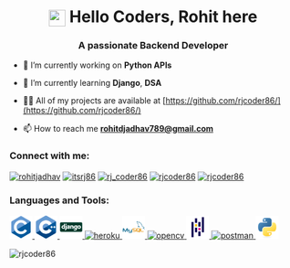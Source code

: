 <h1 align="center"><img src="https://github.com/TheDudeThatCode/TheDudeThatCode/blob/master/Assets/Hi.gif" width="29px" height=29 align=center>
 Hello Coders, Rohit here </h1>
<h3 align="center">A passionate Backend Developer</h3>

- 🔭 I’m currently working on **Python APIs**

- 🌱 I’m currently learning **Django**, **DSA**

- 👨‍💻 All of my projects are available at [https://github.com/rjcoder86/](https://github.com/rjcoder86/)

- 📫 How to reach me **rohitdjadhav789@gmail.com**

<h3 align="left">Connect with me:</h3>
<p align="left">
<a href="[https://linkedin.com/in/rohitjadhav](https://www.linkedin.com/in/rdjadhav/)" target="blank"><img align="center" src="https://www.linkedin.com/in/rdjadhav/" alt="rohitjadhav" height="30" width="40" /></a>
<a href="https://instagram.com/itsrj86" target="blank"><img align="center" src="https://raw.githubusercontent.com/rahuldkjain/github-profile-readme-generator/master/src/images/icons/Social/instagram.svg" alt="itsrj86" height="30" width="40" /></a>
<a href="https://www.codechef.com/users/rj_coder86" target="blank"><img align="center" src="https://cdn.jsdelivr.net/npm/simple-icons@3.1.0/icons/codechef.svg" alt="rj_coder86" height="30" width="40" /></a>
<a href="https://www.hackerrank.com/rjcoder86" target="blank"><img align="center" src="https://raw.githubusercontent.com/rahuldkjain/github-profile-readme-generator/master/src/images/icons/Social/hackerrank.svg" alt="rjcoder86" height="30" width="40" /></a>
<a href="https://www.leetcode.com/rjcoder86" target="blank"><img align="center" src="https://raw.githubusercontent.com/rahuldkjain/github-profile-readme-generator/master/src/images/icons/Social/leet-code.svg" alt="rjcoder86" height="30" width="40" /></a>
</p>

<h3 align="left">Languages and Tools:</h3>
<p align="left"> <a href="https://www.cprogramming.com/" target="_blank" rel="noreferrer"> <img src="https://raw.githubusercontent.com/devicons/devicon/master/icons/c/c-original.svg" alt="c" width="40" height="40"/> </a> <a href="https://www.w3schools.com/cpp/" target="_blank" rel="noreferrer"> <img src="https://raw.githubusercontent.com/devicons/devicon/master/icons/cplusplus/cplusplus-original.svg" alt="cplusplus" width="40" height="40"/> </a> <a href="https://www.djangoproject.com/" target="_blank" rel="noreferrer"> <img src="https://raw.githubusercontent.com/devicons/devicon/master/icons/django/django-original.svg" alt="django" width="40" height="40"/> </a> <a href="https://heroku.com" target="_blank" rel="noreferrer"> <img src="https://www.vectorlogo.zone/logos/heroku/heroku-icon.svg" alt="heroku" width="40" height="40"/> </a> <a href="https://www.mysql.com/" target="_blank" rel="noreferrer"> <img src="https://raw.githubusercontent.com/devicons/devicon/master/icons/mysql/mysql-original-wordmark.svg" alt="mysql" width="40" height="40"/> </a> <a href="https://opencv.org/" target="_blank" rel="noreferrer"> <img src="https://www.vectorlogo.zone/logos/opencv/opencv-icon.svg" alt="opencv" width="40" height="40"/> </a> <a href="https://pandas.pydata.org/" target="_blank" rel="noreferrer"> <img src="https://raw.githubusercontent.com/devicons/devicon/2ae2a900d2f041da66e950e4d48052658d850630/icons/pandas/pandas-original.svg" alt="pandas" width="40" height="40"/> </a> <a href="https://postman.com" target="_blank" rel="noreferrer"> <img src="https://www.vectorlogo.zone/logos/getpostman/getpostman-icon.svg" alt="postman" width="40" height="40"/> </a> <a href="https://www.python.org" target="_blank" rel="noreferrer"> <img src="https://raw.githubusercontent.com/devicons/devicon/master/icons/python/python-original.svg" alt="python" width="40" height="40"/> </a> </p>

<p><img align="center" src="https://github-readme-stats.vercel.app/api/top-langs?username=rjcoder86&show_icons=true&locale=en&layout=compact" alt="rjcoder86" /></p>


<!-- [![Top Langs](https://github-readme-stats.vercel.app/api/top-langs/?username=rjcoder86&layout=compact)](https://github.com/anuraghazra/github-readme-stats) -->
